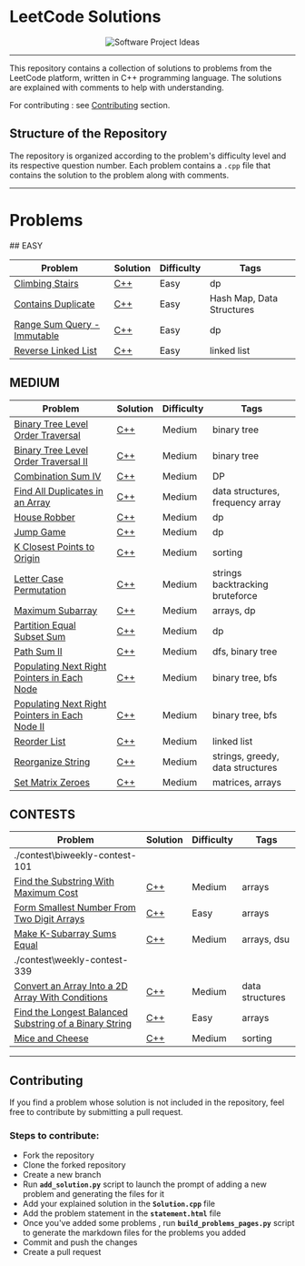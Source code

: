 # LeetCode Solutions

<div align="center">
  <img src="https://user-images.githubusercontent.com/65515933/228696522-e369c0b8-edf2-4c5e-99fc-e329ceac819a.png" alt="Software Project Ideas">
</div>

---

This repository contains a collection of solutions to problems from the LeetCode platform, written in C++ programming language. The solutions are explained with comments to help with understanding.

For contributing : see [Contributing](#Contributing) section.

## Structure of the Repository

The repository is organized according to the problem's difficulty level and its respective question number. Each problem contains a `.cpp` file that contains the solution to the problem along with comments.

---
# Problems
<!-- PROBLEMS START -->## EASY
| Problem | Solution | Difficulty | Tags |
| ------- | -------- | ---------- | ---- |
| [Climbing Stairs](./easy\climbing_stairs\climbing_stairs.md) | [C++](./easy\climbing_stairs\climbing_stairs.md) | Easy | dp |
| [Contains Duplicate](./easy\contains_duplicates\contains_duplicates.md) | [C++](./easy\contains_duplicates\contains_duplicates.md) | Easy | Hash Map, Data Structures |
| [Range Sum Query - Immutable](./easy\range_sum_query_-_immutable\range_sum_query_-_immutable.md) | [C++](./easy\range_sum_query_-_immutable\range_sum_query_-_immutable.md) | Easy | dp |
| [Reverse Linked List](./easy\reverse_linked_list\reverse_linked_list.md) | [C++](./easy\reverse_linked_list\reverse_linked_list.md) | Easy | linked list |

## MEDIUM
| Problem | Solution | Difficulty | Tags |
| ------- | -------- | ---------- | ---- |
| [Binary Tree Level Order Traversal](./medium\binary_tree_level_order_traversal\binary_tree_level_order_traversal.md) | [C++](./medium\binary_tree_level_order_traversal\binary_tree_level_order_traversal.md) | Medium | binary tree |
| [Binary Tree Level Order Traversal II](./medium\binary_tree_level_order_traversal_ii\binary_tree_level_order_traversal_ii.md) | [C++](./medium\binary_tree_level_order_traversal_ii\binary_tree_level_order_traversal_ii.md) | Medium | binary tree |
| [Combination Sum IV](./medium\combination-sum-iv.cpp\combination-sum-iv.cpp.md) | [C++](./medium\combination-sum-iv.cpp\combination-sum-iv.cpp.md) | Medium | DP |
| [Find All Duplicates in an Array](./medium\find_all_duplicates_in_an_array\find_all_duplicates_in_an_array.md) | [C++](./medium\find_all_duplicates_in_an_array\find_all_duplicates_in_an_array.md) | Medium | data structures, frequency array |
| [House Robber](./medium\house_robber\house_robber.md) | [C++](./medium\house_robber\house_robber.md) | Medium | dp |
| [Jump Game](./medium\jump_game\jump_game.md) | [C++](./medium\jump_game\jump_game.md) | Medium | dp |
| [K Closest Points to Origin](./medium\k_closest_points_to_origin\k_closest_points_to_origin.md) | [C++](./medium\k_closest_points_to_origin\k_closest_points_to_origin.md) | Medium | sorting |
| [Letter Case Permutation](./medium\letter_case_permutation\letter_case_permutation.md) | [C++](./medium\letter_case_permutation\letter_case_permutation.md) | Medium | strings backtracking bruteforce |
| [Maximum Subarray](./medium\maximum_subarray\maximum_subarray.md) | [C++](./medium\maximum_subarray\maximum_subarray.md) | Medium | arrays, dp |
| [Partition Equal Subset Sum](./medium\partition_equal_subset_sum\partition_equal_subset_sum.md) | [C++](./medium\partition_equal_subset_sum\partition_equal_subset_sum.md) | Medium | dp |
| [Path Sum II](./medium\path_sum_ii\path_sum_ii.md) | [C++](./medium\path_sum_ii\path_sum_ii.md) | Medium | dfs, binary tree |
| [Populating Next Right Pointers in Each Node](./medium\populating_next_right_pointers_in_each_node_i\populating_next_right_pointers_in_each_node_i.md) | [C++](./medium\populating_next_right_pointers_in_each_node_i\populating_next_right_pointers_in_each_node_i.md) | Medium | binary tree, bfs |
| [Populating Next Right Pointers in Each Node II](./medium\populating_next_right_pointers_in_each_node_ii\populating_next_right_pointers_in_each_node_ii.md) | [C++](./medium\populating_next_right_pointers_in_each_node_ii\populating_next_right_pointers_in_each_node_ii.md) | Medium | binary tree, bfs |
| [Reorder List](./medium\reorder_list\reorder_list.md) | [C++](./medium\reorder_list\reorder_list.md) | Medium | linked list |
| [Reorganize String](./medium\reorganize_string\reorganize_string.md) | [C++](./medium\reorganize_string\reorganize_string.md) | Medium | strings, greedy, data structures |
| [Set Matrix Zeroes](./medium\set_matrix_zeroes\set_matrix_zeroes.md) | [C++](./medium\set_matrix_zeroes\set_matrix_zeroes.md) | Medium | matrices, arrays |

## CONTESTS
| Problem | Solution | Difficulty | Tags |
| ------- | -------- | ---------- | ---- |
| ./contest\biweekly-contest-101 | | | |
| [Find the Substring With Maximum Cost](./contest\biweekly-contest-101\find_the_substring_with_maximum_cost\find_the_substring_with_maximum_cost.md) | [C++](./contest\biweekly-contest-101\find_the_substring_with_maximum_cost\find_the_substring_with_maximum_cost.md) | Medium | arrays |
| [Form Smallest Number From Two Digit Arrays](./contest\biweekly-contest-101\form_smallest_number_from_two_digit_arrays\form_smallest_number_from_two_digit_arrays.md) | [C++](./contest\biweekly-contest-101\form_smallest_number_from_two_digit_arrays\form_smallest_number_from_two_digit_arrays.md) | Easy | arrays |
| [Make K-Subarray Sums Equal](./contest\biweekly-contest-101\make_k-subarray_sums_equal\make_k-subarray_sums_equal.md) | [C++](./contest\biweekly-contest-101\make_k-subarray_sums_equal\make_k-subarray_sums_equal.md) | Medium | arrays, dsu |
| ./contest\weekly-contest-339 | | | |
| [Convert an Array Into a 2D Array With Conditions](./contest\weekly-contest-339\convert_an_array_into_a_2d_array_with_conditions\convert_an_array_into_a_2d_array_with_conditions.md) | [C++](./contest\weekly-contest-339\convert_an_array_into_a_2d_array_with_conditions\convert_an_array_into_a_2d_array_with_conditions.md) | Medium | data structures |
| [Find the Longest Balanced Substring of a Binary String](./contest\weekly-contest-339\find_the_longest_balanced_substring_of_a_binary_string\find_the_longest_balanced_substring_of_a_binary_string.md) | [C++](./contest\weekly-contest-339\find_the_longest_balanced_substring_of_a_binary_string\find_the_longest_balanced_substring_of_a_binary_string.md) | Easy | arrays |
| [Mice and Cheese](./contest\weekly-contest-339\mice_and_cheese\mice_and_cheese.md) | [C++](./contest\weekly-contest-339\mice_and_cheese\mice_and_cheese.md) | Medium | sorting |

<!-- PROBLEMS END -->

---

## Contributing <a name="Contributing"></a>

If you find a problem whose solution is not included in the repository, feel free to contribute by submitting a pull request.

### Steps to contribute:

- Fork the repository
- Clone the forked repository
- Create a new branch
- Run **`add_solution.py`** script to launch the prompt of adding a new problem and generating the files for it
- Add your explained solution in the **`Solution.cpp`** file
- Add the problem statement in the **`statement.html`** file
- Once you've added some problems , run **`build_problems_pages.py`** script to generate the markdown files for the problems you added
- Commit and push the changes
- Create a pull request




